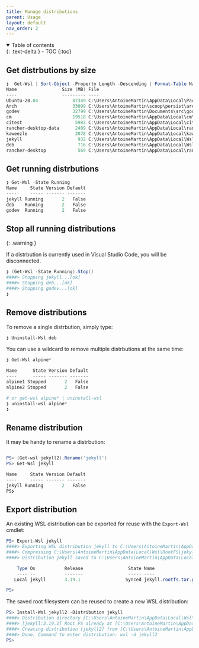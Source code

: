 ```yaml
---
title: Manage distributions
parent: Usage
layout: default
nav_order: 2
---
```


<!-- markdownlint-disable MD033 -->
<details open markdown="block">
  <summary>Table of contents</summary>{: .text-delta }
- TOC
{:toc}
</details>
<!-- markdownlint-enable MD033 -->

## Get distrbutions by size

```powershell
❯  Get-Wsl | Sort-Object -Property Length -Descending | Format-Table Name, @{Label="Size (MB)"; Expression={ $_.Length/1Mb }}, @{Label="File"; Expression={$_.BlockFile.FullName}}
Name                 Size (MB) File
----                 --------- ----
Ubuntu-20.04             87349 C:\Users\AntoineMartin\AppData\Local\Packages\CanonicalGroupLimited.Ubuntu20.04onWindows_79rhkp1fndgsc\LocalState\ext4.vhdx
Arch                     33099 C:\Users\AntoineMartin\scoop\persist\archwsl\data\ext4.vhdx
godev                    32799 C:\Users\AntoineMartin\Documents\src\godev\ext4.vhdx
cm                       19518 C:\Users\AntoineMartin\AppData\Local\cm\ext4.vhdx
citest                    5983 C:\Users\AntoineMartin\AppData\Local\citest\ext4.vhdx
rancher-desktop-data      2409 C:\Users\AntoineMartin\AppData\Local\rancher-desktop\distro-data\ext4.vhdx
kaweezle                  2078 C:\Users\AntoineMartin\AppData\Local\kaweezle\kaweezle\ext4.vhdx
jekyll                     932 C:\Users\AntoineMartin\AppData\Local\Wsl\jekyll\ext4.vhdx
deb                        716 C:\Users\AntoineMartin\AppData\Local\Wsl\deb\ext4.vhdx
rancher-desktop            569 C:\Users\AntoineMartin\AppData\Local\rancher-desktop\distro\ext4.vhdx
```

## Get running distrbutions

```powershell
❯ Get-Wsl -State Running
Name     State Version Default
----     ----- ------- -------
jekyll Running       2   False
deb    Running       2   False
godev  Running       2   False
```

## Stop all running distributions

{: .warning }

If a distrbution is currently used in Visual Studio Code, you will be
disconnected.

```powershell
❯ (Get-Wsl -State Running).Stop()
####> Stopping jekyll...[ok]
####> Stopping deb...[ok]
####> Stopping godev...[ok]
❯
```

## Remove distributions

To remove a single distrbution, simply type:

```powershell
❯ Uninstall-Wsl deb
```

You can use a wildcard to remove multiple distrbutions at the same time:

```powershell
❯ Get-Wsl alpine*

Name      State Version Default
----      ----- ------- -------
alpine1 Stopped       2   False
alpine2 Stopped       2   False

# or get-wsl alpine* | uninstall-wsl
❯ uninstall-wsl alpine*
❯
```

## Rename distribution

It may be handy to rename a distrbution:

```powershell

PS> (Get-wsl jekyll2).Rename('jekyll')
PS> Get-Wsl jekyll

Name     State Version Default
----     ----- ------- -------
jekyll Running       2   False
PS❯
```

## Export distribution

An existing WSL distribution can be exported for reuse with the `Export-Wsl`
cmdlet:

```powershell
PS> Export-Wsl jekyll
####> Exporting WSL distribution jekyll to C:\Users\AntoineMartin\AppData\Local\Wsl\RootFS\jekyll.rootfs.tar...
####> Compressing C:\Users\AntoineMartin\AppData\Local\Wsl\RootFS\jekyll.rootfs.tar to C:\Users\AntoineMartin\AppData\Local\Wsl\RootFS\jekyll.rootfs.tar.gz...
####> Distribution jekyll saved to C:\Users\AntoineMartin\AppData\Local\Wsl\RootFS\jekyll.rootfs.tar.gz.

    Type Os           Release                 State Name
    ---- --           -------                 ----- ----
   Local jekyll       3.19.1                 Synced jekyll.rootfs.tar.gz

PS>
```

The saved root filesystem can be reused to create a new WSL distribution:

```powershell
PS> Install-Wsl jekyll2 -Distribution jekyll
####> Distribution directory [C:\Users\AntoineMartin\AppData\Local\Wsl\jekyll2] already exists.
####> [jekyll:3.19.1] Root FS already at [C:\Users\AntoineMartin\AppData\Local\Wsl\RootFS\jekyll.rootfs.tar.gz].
####> Creating distribution [jekyll2] from [C:\Users\AntoineMartin\AppData\Local\Wsl\RootFS\jekyll.rootfs.tar.gz]...
####> Done. Command to enter distribution: wsl -d jekyll2
PS>
```
